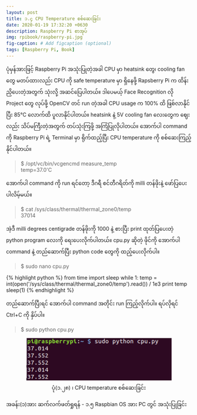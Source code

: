 ```yaml
---
layout: post
title: ၁.၄ CPU Temperature စစ်ဆေးခြင်း
date: 2020-01-19 17:32:20 +0630
description: Raspberry Pi စာအုပ်
img: rpibook/raspberry-pi.jpg
fig-caption: # Add figcaption (optional)
tags: [Raspberry Pi, Book]
---
```

ပုံမှန်အားဖြင့် Raspberry Pi အသုံးပြုတဲ့အခါ CPU မှာ heatsink တွေ၊ cooling fan တွေ မတပ်ထားလည်း CPU ကို safe temperature မှာ ရှိနေဖို့ Rapsberry Pi က ထိန်းညှိပေးတဲ့အတွက် သုံးလို့ အဆင်ပြေပါတယ်။ ဒါပေမယ့် Face Recognition လို Project တွေ လုပ်ဖို့ OpenCV တင် run တဲ့အခါ CPU usage က 100% ထိ ဖြစ်လာနိုင်ပြီး 85°C လောက်ထိ ပူလာနိုင်ပါတယ်။ heatsink နဲ့ 5V cooling fan လေးတွေက ဈေးလည်း သိပ်မကြီးတဲ့အတွက် တပ်သုံးကြဖို့ အကြံပြုလိုပါတယ်။ အောက်ပါ command ကို Raspberry Pi ရဲ့ Terminal မှာ ရိုက်ထည့်ပြီး CPU temperature ကို စစ်ဆေးကြည့်နိုင်ပါတယ်။

> $ /opt/vc/bin/vcgencmd measure_temp <br />
> temp=37.0'C

အောက်ပါ command ကို run ရင်တော့ ဒီဂရီ စင်တီဂရိတ်ကို milli တန်ဖိုးနဲ့ ဖော်ပြပေးပါလိမ့်မယ်။

> $ cat /sys/class/thermal/thermal_zone0/temp <br />
> 37014

အဲ့ဒီ milli degrees centigrade တန်ဖိုးကို 1000 နဲ့ စားပြီး print ထုတ်ပြပေးတဲ့ python program လေးကို ရေးပေးလိုက်ပါတယ်။ cpu.py ဆိုတဲ့ ဖိုင်ကို အောက်ပါ command နဲ့ တည်ဆောက်ပြီး python code တွေကို ထည့်ပေးလိုက်ပါ။

> $ sudo nano cpu.py

{% highlight python %}
from time import sleep
while 1:
  temp = int(open('/sys/class/thermal/thermal_zone0/temp').read()) / 1e3
  print temp
  sleep(1)
{% endhighlight %}

တည်ဆောက်ပြီးရင် အောက်ပါ command အတိုင်း run ကြည့်လိုက်ပါ။ ရပ်လိုရင် Ctrl+C ကို နှိပ်ပါ။

> $ sudo python cpu.py

<p align="center">
<img src="/assets/img/rpibook/cpu.png">
<br>
<a>ပုံ(၁.၂၈) ၊ CPU temperature စစ်ဆေးခြင်း</a>
</p>

အခန်း(၁)အား ဆက်လက်ဖတ်ရှုရန် - <a style="text-decoration:none" href="https://kogyikaunghtet.github.io/rpi-pc-os/">၁.၅ Raspbian OS အား PC တွင် အသုံးပြုခြင်း</a>
